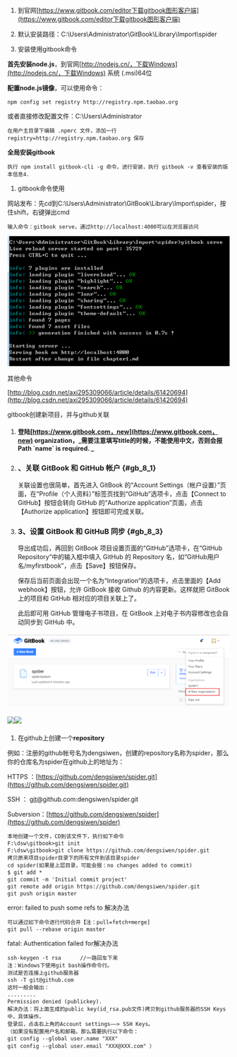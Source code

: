 1. 到官网[https://www.gitbook.com/editor下载gitbook图形客户端](https://www.gitbook.com/editor下载gitbook图形客户端)

2. 默认安装路径：C:\Users\Administrator\GitBook\Library\Import\spider

3. 安装使用gitbook命令

**首先安装node.js**，到官网[http://nodejs.cn/，下载Windows](http://nodejs.cn/，下载Windows) 系统 \(.msi\)64位

**配置node.js镜像**，可以使用命令：

```
npm config set registry http://registry.npm.taobao.org
```

或者直接修改配置文件：C:\Users\Administrator

```
在用户主目录下编辑 .npmrc 文件，添加一行 registry=http://registry.npm.taobao.org 保存
```

**全局安装gitbook**

```
执行 npm install gitbook-cli -g 命令，进行安装，执行 gitbook -v 查看安装的版本信息4.
```

1. gitbook命令使用

网站发布：先cd到C:\Users\Administrator\GitBook\Library\Import\spider，按住shift，右键弹出cmd

```
输入命令：gitbook serve，通过http://localhost:4000可以在浏览器访问
```

![](/assets/import.png)

其他命令

[http://blog.csdn.net/axi295309066/article/details/61420694](http://blog.csdn.net/axi295309066/article/details/61420694)

gitbook创建新项目，并与github关联

1. #### 登陆[https://www.gitbook.com，new](https://www.gitbook.com，new) organization，_需要注意填写title的时候，不能使用中文，否则会报 Path \`name\` is required.      _
2. ### 、关联 GitBook 和 GitHub 帐户 {#gb_8_1}

   关联设置也很简单，首先进入 GitBook 的“Account Settings（帐户设置）”页面，在“Profile（个人资料）”标签页找到“GitHub”选项卡，点击【Connect to GitHub】按钮会转向 GitHub 的“Authorize application”页面，点击【Authorize application】按钮即可完成关联。

3. ### 3、设置 GitBook 和 GitHuB 同步 {#gb_8_3}

   导出成功后，再回到 GitBook 项目设置页面的“GitHub”选项卡，在“GitHub Repository”中的输入框中填入 GitHub 的 Repository 名，如“GitHub用户名/myfirstbook”，点击【Save】按钮保存。

   保存后当前页面会出现一个名为“Integration”的选项卡，点击里面的【Add webhook】按钮，允许 GitBook 接收 Github 的内容更新。这样就把 GitBook 上的项目和 GitHub 相对应的项目关联上了。

   此后即可用 GitHub 管理电子书项目，在 GitBook 上对电子书内容修改也会自动同步到 GitHub 中。

#### ![](/assets/import2.png)

#### ![](/assets/import4.png)![](/assets/import3.png)

1. 在github上创建一个**repository**

例如：注册的github帐号名为dengsiwen，创建的repository名称为spider，那么你的仓库名为spider在github上的地址为：

HTTPS ：[https://github.com/dengsiwen/spider.git](https://github.com/dengsiwen/spider.git)

SSH ： [git](http://lib.csdn.net/base/git)@github.com:dengsiwen/spider.git

Subversion：[https://github.com/dengsiwen/spider](https://github.com/dengsiwen/spider)

```
本地创建一个文件，CD到该文件下，执行如下命令
F:\dsw\gitbook>git init
F:\dsw\gitbook>git clone https://github.com/dengsiwen/spider.git
拷贝原来项目spider目录下的所有文件到该目录spider
cd spider(如果是上层目录，可能会报：no changes added to commit)
$ git add *
git commit -m 'Initial commit project'
git remote add origin https://github.com/dengsiwen/spider.git
git push origin master
```

error: failed to push some refs to 解决办法

```
可以通过如下命令进行代码合并【注：pull=fetch+merge]
git pull --rebase origin master
```

fatal: Authentication failed for解决办法

```
ssh-keygen -t rsa      //一路回车下来
注：Windows下使用git bash操作命令行。
测试是否连接上github服务器
ssh -T git@github.com
这时一般会输出：
.........
Permission denied (publickey).
解决办法：将上面生成的public key(id_rsa.pub文件)拷贝到github服务器的SSH Keys中，具体操作，
登录后，点击右上角的Account settings——> SSH Keys。
（如果没有配置用户名和邮箱，那么需要执行以下命令：
git config --global user.name "XXX"
git config --global user.email "XXX@XXX.com" ）
```



